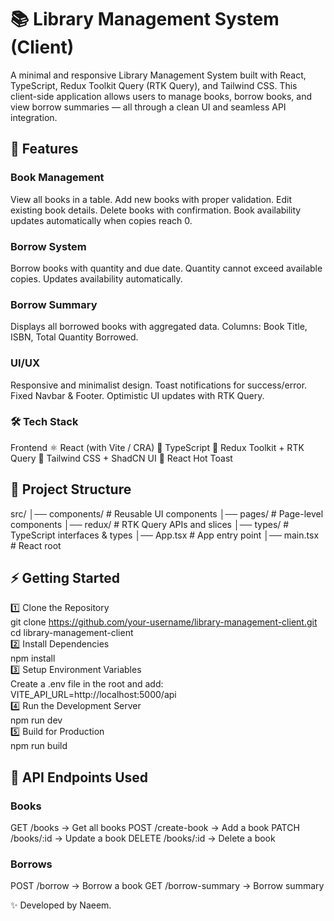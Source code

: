 # 📚 Library Management System (Client)

A minimal and responsive Library Management System built with React, TypeScript, Redux Toolkit Query (RTK Query), and Tailwind CSS.
This client-side application allows users to manage books, borrow books, and view borrow summaries — all through a clean UI and seamless API integration.

## 🚀 Features

### Book Management
View all books in a table.
Add new books with proper validation.
Edit existing book details.
Delete books with confirmation.
Book availability updates automatically when copies reach 0.

### Borrow System
Borrow books with quantity and due date.
Quantity cannot exceed available copies.
Updates availability automatically.

### Borrow Summary
Displays all borrowed books with aggregated data.
Columns: Book Title, ISBN, Total Quantity Borrowed.

### UI/UX
Responsive and minimalist design.
Toast notifications for success/error.
Fixed Navbar & Footer.
Optimistic UI updates with RTK Query.

### 🛠️ Tech Stack
Frontend
⚛️ React (with Vite / CRA)
📘 TypeScript
🎯 Redux Toolkit + RTK Query
🎨 Tailwind CSS + ShadCN UI
🔔 React Hot Toast


## 📂 Project Structure
src/
│── components/     # Reusable UI components
│── pages/          # Page-level components
│── redux/          # RTK Query APIs and slices
│── types/          # TypeScript interfaces & types
│── App.tsx         # App entry point
│── main.tsx        # React root

## ⚡ Getting Started
1️⃣ Clone the Repository  
git clone https://github.com/your-username/library-management-client.git
cd library-management-client  
2️⃣ Install Dependencies  
npm install  
3️⃣ Setup Environment Variables  
Create a .env file in the root and add:  
VITE_API_URL=http://localhost:5000/api  
4️⃣ Run the Development Server  
npm run dev  
5️⃣ Build for Production  
npm run build  

## 🔗 API Endpoints Used

### Books
GET /books → Get all books
POST /create-book → Add a book
PATCH /books/:id → Update a book
DELETE /books/:id → Delete a book

### Borrows
POST /borrow → Borrow a book
GET /borrow-summary → Borrow summary

✨ Developed by Naeem.